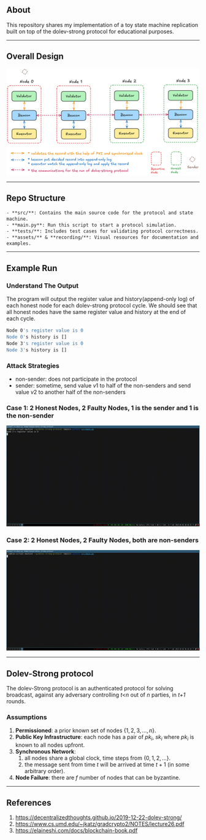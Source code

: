 ## About

This repository shares my implementation of a toy state machine replication built on top of the dolev-strong protocol for educational purposes.

---

## Overall Design

![](assets/overall_design.png)

---

## Repo Structure

```
- **src/**: Contains the main source code for the protocol and state machine.
- **main.py**: Run this script to start a protocol simulation.
- **tests/**: Includes test cases for validating protocol correctness.
- **assets/** & **recording/**: Visual resources for documentation and examples.
```

---

## Example Run

### Understand The Output

The program will output the register value and history(append-only log) of each honest node for each dolev-strong protocol cycle. We should see that all honest nodes have the same register value and history at the end of each cycle.

```bash
Node 0's register value is 0
Node 0's history is []
Node 3's register value is 0
Node 3's history is []
```

### Attack Strategies

- non-sender: does not participate in the protocol
- sender: sometime, send value $v1$ to half of the non-senders and send value $v2$ to another half of the non-senders

### Case 1: 2 Honest Nodes, 2 Faulty Nodes, 1 is the sender and 1 is the non-sender

![2_f_n_1_sender.gif](recording/2_faulty_node_1_sender_1_non_sender.gif)

### Case 2: 2 Honest Nodes, 2 Faulty Nodes, both are non-senders

![2_f_n_both_non_senders.gif](recording/2_faulty_node_2_non_senders.gif)

---

## Dolev-Strong protocol

The dolev-Strong protocol is an authenticated protocol for solving broadcast, against any adversary controlling *t<n* out of *n* parties, in *t+1* rounds.

### Assumptions

1. **Permissioned**: a prior known set of nodes $\{1, 2, 3, ..., n\}$.
1. **Public Key Infrastructure**: each node has a pair of $pk_i$, $sk_i$ where $pk_i$ is known to all nodes upfront.
1. **Synchronous Network**: 
    1. all nodes share a global clock, time steps from $\{0, 1, 2, ...\}$.
    1. the message sent from time $t$ will be arrived at time $t+1$ (in some arbitrary order).
1. **Node Failure**: there are $f$ number of nodes that can be byzantine.

---

## References

1. https://decentralizedthoughts.github.io/2019-12-22-dolev-strong/
1. https://www.cs.umd.edu/~jkatz/gradcrypto2/NOTES/lecture26.pdf
1. https://elaineshi.com/docs/blockchain-book.pdf
